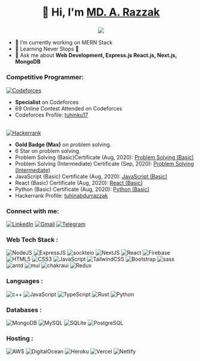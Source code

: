 <h1 align="center">👋 Hi, I'm <a href="https://www.linkedin.com/in/artuhin/" target="_blank"> MD. A. Razzak </a></h1>
<h3 align="center"> <img src="https://readme-typing-svg.herokuapp.com?color=0357F7&lines=Full+Stack+Developer+%3A)" /> </h3>

- 🔭 I’m currently working on MERN Stack
- 🌱 Learning Never Stops 🚀
- 💬 Ask me about **Web Development, Express.js React.js, Next.js, MongoDB**

<h3 align="left">Competitive Programmer:</h3>
<a href="https://codeforces.com/profile/tuhinku17"><img alt="Codeforces" src="https://img.shields.io/badge/codeforces-%235c99e6.svg?style=for-the-badge&logo=codeforces&logoColor=white"/></a>
<br/>

- **Specialist** on Codeforces<br/>
- 69 Online Contest Attended on Codeforces<br/>
- Codeforces Profile: [tuhinku17](https://codeforces.com/profile/tuhinku17)<br/>

<br/>
<a href="https://www.hackerrank.com/profile/tuhinabdurrazzak"><img alt="Hackerrank" src="https://img.shields.io/badge/hackerrank-%235b76c2.svg?style=for-the-badge&logo=hackerrank&logoColor=white"/></a>

- **Gold Badge (Max)** on problem solving.<br/>
- 6 Star on problem solving.<br/>
- Problem Solving (Basic)Certificate (Aug, 2020): [Problem Solving (Basic)](https://www.hackerrank.com/certificates/b629d3260931)<br/>
- Problem Solving (Intermediate) Certificate (Sep, 2020): [Problem Solving (Intermediate)](https://www.hackerrank.com/certificates/ea254b9278b7)<br/>
- JavaScript (Basic) Certificate (Aug, 2020): [JavaScript (Basic)](https://www.hackerrank.com/certificates/bf8a77554ed8)<br/>
- React (Basic) Certificate (Aug, 2020): [React (Basic)](https://www.hackerrank.com/certificates/84e7cc58eb00)<br/>
- Python (Basic) Certificate (Aug, 2020): [Python (Basic)](https://www.hackerrank.com/certificates/8704863a7090)<br/>
- Hackerrank Profile: [tuhinabdurrazzak](https://www.hackerrank.com/profile/tuhinabdurrazzak)<br/>



<h3 align="left">Connect with me:</h3>
<div align="left">
  <a href="https://www.linkedin.com/in/artuhin/"><img alt="LinkedIn" src="https://img.shields.io/badge/linkedin-%230077B5.svg?style=for-the-badge&logo=linkedin&logoColor=white"/></a>
  <a href="mailto:md.a.razzak.17@gmail.com"><img alt="Gmail" src="https://img.shields.io/badge/Gmail-D14836?style=for-the-badge&logo=gmail&logoColor=white"/></a>
  <a href="https://discord.gg/j5nfXGCj"><img alt="Telegram" src="https://img.shields.io/badge/Discord-2CA5E0?style=for-the-badge&logo=discord&logoColor=white" /></a>
</div>

<h3 align="left">Web Tech Stack :</h3>
<div align="left">
<img alt="NodeJS" src="https://img.shields.io/badge/node.js-%2330b23a.svg?style=for-the-badge&logo=nodedotjs&logoColor=white"/>
<img alt="ExpressJS" src="https://img.shields.io/badge/Express.js-0b1b1f?style=for-the-badge&logo=express&logoColor=white"/>
<img alt="sockteio" src="https://img.shields.io/badge/Socket.io-4b6a9f?&style=for-the-badge&logo=Socket.io&logoColor=white"/>
<img alt="NextJS" src="https://img.shields.io/badge/next.js-cd2db1?style=for-the-badge&logo=nextdotjs&logoColor=white"/>
<img alt="React" src="https://img.shields.io/badge/react.js-0f5dc3.svg?style=for-the-badge&logo=react&logoColor=%2361DAFB"/>
<img alt="Firebase" src="https://img.shields.io/badge/firebase-%23039BE5.svg?style=for-the-badge&logo=firebase"/>
<br/>
<img alt="HTML5" src="https://img.shields.io/badge/html5-%23E34F26.svg?style=for-the-badge&logo=html5&logoColor=white"/>
<img alt="CSS3" src="https://img.shields.io/badge/css3-%231572B6.svg?style=for-the-badge&logo=css3&logoColor=white"/> 
<img alt="JavaScript" src="https://img.shields.io/badge/javascript-%23323330.svg?style=for-the-badge&logo=javascript&logoColor=%23F7DF1E"/>
<img alt="TailwindCSS" src="https://img.shields.io/badge/Tailwind_CSS-38B2AC?style=for-the-badge&logo=tailwind-css&logoColor=white"/>
<img alt="Bootstrap" src="https://img.shields.io/badge/bootstrap-%23563D7C.svg?style=for-the-badge&logo=bootstrap&logoColor=white"/>
<img alt="sass" src="https://img.shields.io/badge/Sass-CC6699?style=for-the-badge&logo=sass&logoColor=white"/>
<br>

<img alt="antd" src="https://img.shields.io/badge/Ant%20Design-202875?style=for-the-badge&logo=antdesign&logoColor=white"/>
<img alt="mui" src="https://img.shields.io/badge/Material%20UI-007FFF?style=for-the-badge&logo=mui&logoColor=white"/>
<img alt="chakraui" src="https://img.shields.io/badge/Chakra--UI-319795?style=for-the-badge&logo=chakra-ui&logoColor=white"/>
<img alt="Redux" src="https://img.shields.io/badge/Redux-593D88?style=for-the-badge&logo=redux&logoColor=white"/>

</div>

<h3 align="left">Languages :</h3>
<div align="left">
 <img alt="c++" src="https://img.shields.io/badge/C%2B%2B-00599C?style=for-the-badge&logo=c%2B%2B&logoColor=white"/>
  <img alt="JavaScript" src="https://img.shields.io/badge/javascript-%23323330.svg?style=for-the-badge&logo=javascript&logoColor=%23F7DF1E"/>   
  <img alt="TypeScript" src="https://img.shields.io/badge/typescript-%23323330.svg?style=for-the-badge&logo=typescript&logoColor=%23F7DF1E"/>   
 <img alt="Rust" src="https://img.shields.io/badge/rust-%23ED8B00.svg?style=for-the-badge&logo=rust&logoColor=white"/>
<img alt="Python" src="https://img.shields.io/badge/python-%2314354C.svg?style=for-the-badge&logo=python&logoColor=white"/>

</div>

<h3 align="left">Databases :</h3>
<div align="left">
  <img alt="MongoDB" src ="https://img.shields.io/badge/MongoDB-4EA94B?style=for-the-badge&logo=mongodb&logoColor=white"/>
  <img alt="MySQL" src="https://img.shields.io/badge/mysql-%2300f.svg?style=for-the-badge&logo=mysql&logoColor=white"/>
  <img alt="SQLite" src ="https://img.shields.io/badge/sqlite-%2307405e.svg?style=for-the-badge&logo=sqlite&logoColor=white"/>
  <img alt="PostgreSQL" src ="https://img.shields.io/badge/PostgreSQL-316192?style=for-the-badge&logo=postgresql&logoColor=white"/>
</div>


<h3 align="left">Hosting :</h3>
<div align="left">
  <img alt="AWS" src="https://img.shields.io/badge/Amazon_AWS-FF9900?style=for-the-badge&logo=amazonaws&logoColor=white"/>
  <img alt="DigitalOcean" src="https://img.shields.io/badge/DigitalOcean-%230167ff.svg?style=for-the-badge&logo=digitalOcean&logoColor=white"/>

  <img alt="Heroku" src="https://img.shields.io/badge/heroku-%23430098.svg?style=for-the-badge&logo=heroku&logoColor=white"/>
  <img alt="Vercel" src="https://img.shields.io/badge/Vercel-000000?style=for-the-badge&logo=vercel&logoColor=white"/>
  <img alt="Netlify" src="https://img.shields.io/badge/Netlify-00C7B7?style=for-the-badge&logo=netlify&logoColor=white"/>
</div><br/>
